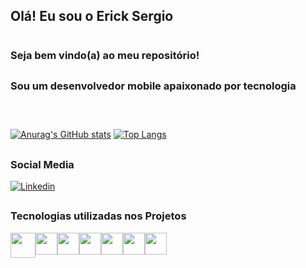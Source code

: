 ## Olá! Eu sou o Erick Sergio <h1/>
### Seja bem vindo(a) ao meu repositório! <h2/>
### Sou um desenvolvedor mobile apaixonado por tecnologia <h3/> <br/>

[![Anurag's GitHub stats](https://github-readme-stats.vercel.app/api?username=erick-sergio&theme=midnight-purple&show_icons=true&hide_rank=true)](https://github.com/erick-sergio/github-readme-stats)
[![Top Langs](https://github-readme-stats.vercel.app/api/top-langs/?username=erick-sergio&layout=compact&theme=midnight-purple)](https://github.com/erick-sergio/github-readme-stats)<br/>
##

### Social Media
[![Linkedin](https://img.shields.io/badge/LinkedIn-0077B5?style=for-the-badge&logo=linkedin&logoColor=white)](https://www.linkedin.com/in/erick-s%C3%A9rgio-05983182/)<br/>
##
    
### Tecnologias utilizadas nos Projetos
<div style="display:flex">
  <img height=40 widgth=280 align="center" src="https://cdn.jsdelivr.net/gh/devicons/devicon/icons/java/java-original.svg" />     
  <img height=35 widgth=280 align="center" src="https://cdn.jsdelivr.net/gh/devicons/devicon/icons/flutter/flutter-original.svg" />
  <img height=35 widgth=280 align="center" src="https://cdn.jsdelivr.net/gh/devicons/devicon/icons/dart/dart-original.svg" />     
  <img height=35 widgth=280 align="center" src="https://cdn.jsdelivr.net/gh/devicons/devicon/icons/kotlin/kotlin-original.svg" />      
  <img height=35 widgth=280 align="center" src="https://cdn.jsdelivr.net/gh/devicons/devicon/icons/git/git-original.svg" />   
  <img height=35 widgth=280 align="center" src="https://cdn.jsdelivr.net/gh/devicons/devicon/icons/figma/figma-original.svg" /> 
  <img height=35 widgth=280 align="center" src="https://cdn.jsdelivr.net/gh/devicons/devicon/icons/javascript/javascript-original.svg" />     
</div><br/>
